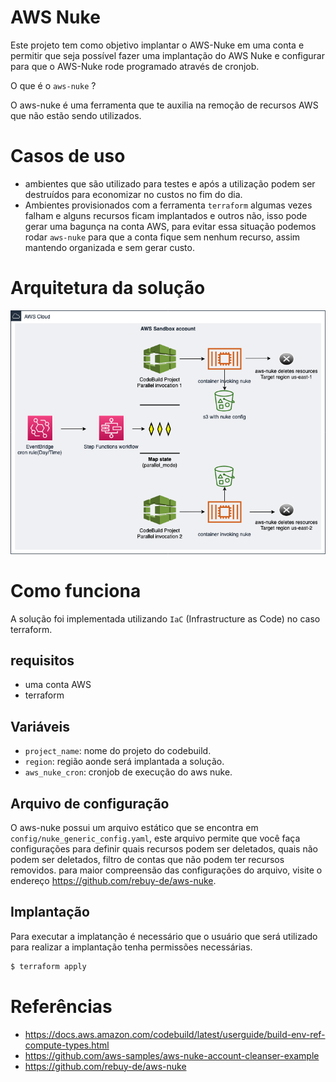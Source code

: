 # AWS Nuke

Este projeto tem como objetivo implantar o AWS-Nuke em uma conta e permitir que seja possível fazer uma implantação do AWS Nuke e configurar para que o AWS-Nuke rode programado através de cronjob.

O que é o `aws-nuke` ? 

O aws-nuke é uma ferramenta que te auxilia na remoção de recursos AWS que não estão sendo utilizados.

# Casos de uso
- ambientes que são utilizado para testes e após a utilização podem ser destruídos para economizar no custos no fim do dia.
- Ambientes provisionados com a ferramenta `terraform` algumas vezes falham e alguns recursos ficam implantados e outros não, isso pode gerar uma bagunça na conta AWS, para evitar essa situação podemos rodar `aws-nuke` para que a conta fique sem nenhum recurso, assim mantendo organizada e sem gerar custo.

# Arquitetura da solução
![visão geral da arquitetura](config/architecture-overview.png)

# Como funciona
A solução foi implementada utilizando `IaC` (Infrastructure as Code) no caso terraform.

## requisitos
- uma conta AWS
- terraform

## Variáveis
- `project_name`: nome do projeto do codebuild.
- `region`: região aonde será implantada a solução.
- `aws_nuke_cron`: cronjob de execução do aws nuke.

## Arquivo de configuração
O aws-nuke possui um arquivo estático que se encontra em `config/nuke_generic_config.yaml`, este arquivo permite que você faça configurações para definir quais recursos podem ser deletados, quais não podem ser deletados, filtro de contas que não podem ter recursos removidos. para maior compreensão das configurações do arquivo, visite o endereço https://github.com/rebuy-de/aws-nuke.


## Implantação
Para executar a implatanção é necessário que o usuário que será utilizado para realizar a implantação tenha permissões necessárias.

```bash
$ terraform apply 
```


# Referências
- https://docs.aws.amazon.com/codebuild/latest/userguide/build-env-ref-compute-types.html
- https://github.com/aws-samples/aws-nuke-account-cleanser-example
- https://github.com/rebuy-de/aws-nuke

